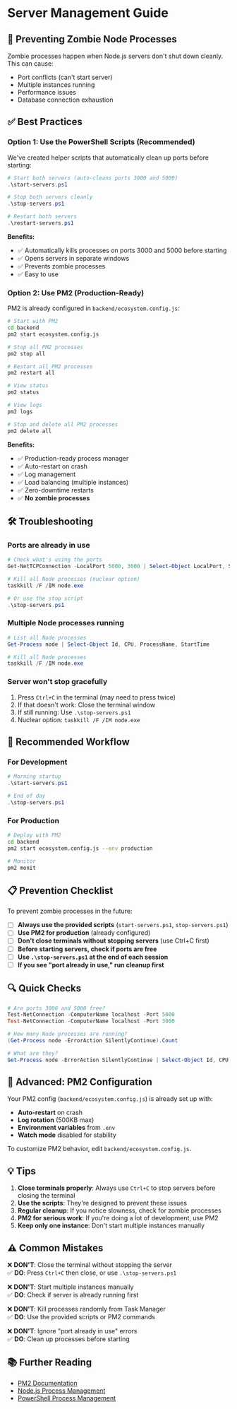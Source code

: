 # Server Management Guide

## 🚨 Preventing Zombie Node Processes

Zombie processes happen when Node.js servers don't shut down cleanly. This can cause:
- Port conflicts (can't start server)
- Multiple instances running
- Performance issues
- Database connection exhaustion

## ✅ Best Practices

### Option 1: Use the PowerShell Scripts (Recommended)

We've created helper scripts that automatically clean up ports before starting:

```powershell
# Start both servers (auto-cleans ports 3000 and 5000)
.\start-servers.ps1

# Stop both servers cleanly
.\stop-servers.ps1

# Restart both servers
.\restart-servers.ps1
```

**Benefits:**
- ✅ Automatically kills processes on ports 3000 and 5000 before starting
- ✅ Opens servers in separate windows
- ✅ Prevents zombie processes
- ✅ Easy to use

### Option 2: Use PM2 (Production-Ready)

PM2 is already configured in `backend/ecosystem.config.js`:

```bash
# Start with PM2
cd backend
pm2 start ecosystem.config.js

# Stop all PM2 processes
pm2 stop all

# Restart all PM2 processes
pm2 restart all

# View status
pm2 status

# View logs
pm2 logs

# Stop and delete all PM2 processes
pm2 delete all
```

**Benefits:**
- ✅ Production-ready process manager
- ✅ Auto-restart on crash
- ✅ Log management
- ✅ Load balancing (multiple instances)
- ✅ Zero-downtime restarts
- ✅ **No zombie processes**

## 🛠️ Troubleshooting

### Ports are already in use

```powershell
# Check what's using the ports
Get-NetTCPConnection -LocalPort 5000, 3000 | Select-Object LocalPort, State, OwningProcess

# Kill all Node processes (nuclear option)
taskkill /F /IM node.exe

# Or use the stop script
.\stop-servers.ps1
```

### Multiple Node processes running

```powershell
# List all Node processes
Get-Process node | Select-Object Id, CPU, ProcessName, StartTime

# Kill all Node processes
taskkill /F /IM node.exe
```

### Server won't stop gracefully

1. Press `Ctrl+C` in the terminal (may need to press twice)
2. If that doesn't work: Close the terminal window
3. If still running: Use `.\stop-servers.ps1`
4. Nuclear option: `taskkill /F /IM node.exe`

## 🎯 Recommended Workflow

### For Development
```powershell
# Morning startup
.\start-servers.ps1

# End of day
.\stop-servers.ps1
```

### For Production
```bash
# Deploy with PM2
cd backend
pm2 start ecosystem.config.js --env production

# Monitor
pm2 monit
```

## 📋 Prevention Checklist

To prevent zombie processes in the future:

- [ ] **Always use the provided scripts** (`start-servers.ps1`, `stop-servers.ps1`)
- [ ] **Use PM2 for production** (already configured)
- [ ] **Don't close terminals without stopping servers** (use Ctrl+C first)
- [ ] **Before starting servers, check if ports are free**
- [ ] **Use `.\stop-servers.ps1` at the end of each session**
- [ ] **If you see "port already in use," run cleanup first**

## 🔍 Quick Checks

```powershell
# Are ports 3000 and 5000 free?
Test-NetConnection -ComputerName localhost -Port 5000
Test-NetConnection -ComputerName localhost -Port 3000

# How many Node processes are running?
(Get-Process node -ErrorAction SilentlyContinue).Count

# What are they?
Get-Process node -ErrorAction SilentlyContinue | Select-Object Id, CPU, StartTime
```

## 🚀 Advanced: PM2 Configuration

Your PM2 config (`backend/ecosystem.config.js`) is already set up with:

- **Auto-restart** on crash
- **Log rotation** (500KB max)
- **Environment variables** from `.env`
- **Watch mode** disabled for stability

To customize PM2 behavior, edit `backend/ecosystem.config.js`.

## 💡 Tips

1. **Close terminals properly**: Always use `Ctrl+C` to stop servers before closing the terminal
2. **Use the scripts**: They're designed to prevent these issues
3. **Regular cleanup**: If you notice slowness, check for zombie processes
4. **PM2 for serious work**: If you're doing a lot of development, use PM2
5. **Keep only one instance**: Don't start multiple instances manually

## ⚠️ Common Mistakes

❌ **DON'T**: Close the terminal without stopping the server  
✅ **DO**: Press `Ctrl+C` then close, or use `.\stop-servers.ps1`

❌ **DON'T**: Start multiple instances manually  
✅ **DO**: Check if server is already running first

❌ **DON'T**: Kill processes randomly from Task Manager  
✅ **DO**: Use the provided scripts or PM2 commands

❌ **DON'T**: Ignore "port already in use" errors  
✅ **DO**: Clean up processes before starting

## 📚 Further Reading

- [PM2 Documentation](https://pm2.keymetrics.io/docs/usage/quick-start/)
- [Node.js Process Management](https://nodejs.org/api/process.html)
- [PowerShell Process Management](https://docs.microsoft.com/en-us/powershell/module/microsoft.powershell.management/get-process)

